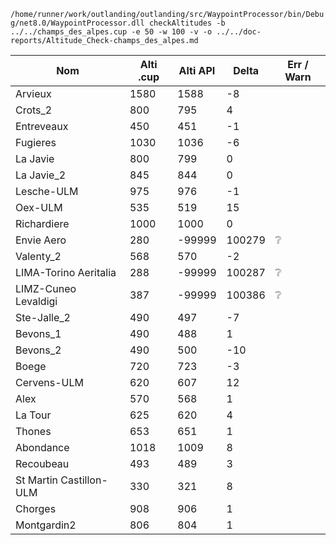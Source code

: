 `/home/runner/work/outlanding/outlanding/src/WaypointProcessor/bin/Debug/net8.0/WaypointProcessor.dll checkAltitudes -b ../../champs_des_alpes.cup -e 50 -w 100 -v -o ../../doc-reports/Altitude_Check-champs_des_alpes.md`
  
| Nom | Alti .cup | Alti API | Delta | Err / Warn |
|---|---|---|---|---|
| Arvieux | 1580 | 1588 | -8 |  |
| Crots_2 | 800 | 795 | 4 |  |
| Entreveaux | 450 | 451 | -1 |  |
| Fugieres | 1030 | 1036 | -6 |  |
| La Javie | 800 | 799 | 0 |  |
| La Javie_2 | 845 | 844 | 0 |  |
| Lesche-ULM | 975 | 976 | -1 |  |
| Oex-ULM | 535 | 519 | 15 |  |
| Richardiere | 1000 | 1000 | 0 |  |
| Envie Aero | 280 | -99999 | 100279 | :grey_question: |
| Valenty_2 | 568 | 570 | -2 |  |
| LIMA-Torino Aeritalia | 288 | -99999 | 100287 | :grey_question: |
| LIMZ-Cuneo Levaldigi | 387 | -99999 | 100386 | :grey_question: |
| Ste-Jalle_2 | 490 | 497 | -7 |  |
| Bevons_1 | 490 | 488 | 1 |  |
| Bevons_2 | 490 | 500 | -10 |  |
| Boege | 720 | 723 | -3 |  |
| Cervens-ULM | 620 | 607 | 12 |  |
| Alex | 570 | 568 | 1 |  |
| La Tour | 625 | 620 | 4 |  |
| Thones | 653 | 651 | 1 |  |
| Abondance | 1018 | 1009 | 8 |  |
| Recoubeau | 493 | 489 | 3 |  |
| St Martin Castillon-ULM | 330 | 321 | 8 |  |
| Chorges | 908 | 906 | 1 |  |
| Montgardin2 | 806 | 804 | 1 |  |
